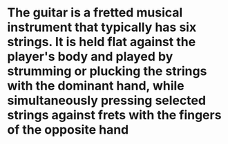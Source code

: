 <!DOCTYPE html>
<html>
<head>
	<meta charset="utf-8">
	<title>GUITAR</title>
</head>
<body>
<h1>The guitar is a fretted musical instrument that typically has six strings. It is held flat against the player's body and played by strumming or plucking the strings with the dominant hand, while simultaneously pressing selected strings against frets with the fingers of the opposite hand</h1>
</body>
</html>